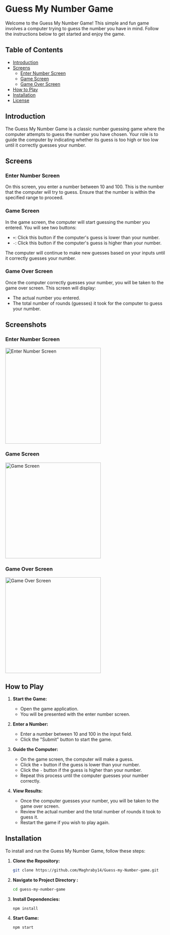 # Guess My Number Game

Welcome to the Guess My Number Game! This simple and fun game involves a computer trying to guess the number you have in mind. Follow the instructions below to get started and enjoy the game.

## Table of Contents

- [Introduction](#introduction)
- [Screens](#screens)
  - [Enter Number Screen](#enter-number-screen)
  - [Game Screen](#game-screen)
  - [Game Over Screen](#game-over-screen)
- [How to Play](#how-to-play)
- [Installation](#installation)
- [License](#license)

## Introduction

The Guess My Number Game is a classic number guessing game where the computer attempts to guess the number you have chosen. Your role is to guide the computer by indicating whether its guess is too high or too low until it correctly guesses your number.

## Screens

### Enter Number Screen

On this screen, you enter a number between 10 and 100. This is the number that the computer will try to guess. Ensure that the number is within the specified range to proceed.

### Game Screen

In the game screen, the computer will start guessing the number you entered. You will see two buttons:

- `+`: Click this button if the computer's guess is lower than your number.
- `-`: Click this button if the computer's guess is higher than your number.

The computer will continue to make new guesses based on your inputs until it correctly guesses your number.

### Game Over Screen

Once the computer correctly guesses your number, you will be taken to the game over screen. This screen will display:

- The actual number you entered.
- The total number of rounds (guesses) it took for the computer to guess your number.

## Screenshots

### Enter Number Screen
<img src="assets/imgs/1.png" alt="Enter Number Screen" width="300px">

### Game Screen
<img src="assets/imgs/3.png" alt="Game Screen" width="300px">

### Game Over Screen
<img src="assets/imgs/2.png" alt="Game Over Screen" width="300px">


## How to Play

1. **Start the Game:**
   - Open the game application.
   - You will be presented with the enter number screen.

2. **Enter a Number:**
   - Enter a number between 10 and 100 in the input field.
   - Click the "Submit" button to start the game.

3. **Guide the Computer:**
   - On the game screen, the computer will make a guess.
   - Click the `+` button if the guess is lower than your number.
   - Click the `-` button if the guess is higher than your number.
   - Repeat this process until the computer guesses your number correctly.

4. **View Results:**
   - Once the computer guesses your number, you will be taken to the game over screen.
   - Review the actual number and the total number of rounds it took to guess it.
   - Restart the game if you wish to play again.

## Installation

To install and run the Guess My Number Game, follow these steps:

1. **Clone the Repository:**
   ```bash
   git clone https://github.com/Maghraby14/Guess-my-Number-game.git

2. **Navigate to Project Directory :**
   ```bash
   cd guess-my-number-game

3. **Install Dependencies:**
   ```bash
   npm install

4. **Start Game:**
   ```bash
   npm start
